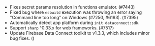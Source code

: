 - Fixes secret params resolution in functions emulator. (#7443)
- Fixed bug where `esbuild` execution was throwing an error saying "Command line too long" on Windows (#7250, #6193). (#7395)
- Automatically detect app platform during `init dataconnect:sdk`.
- Support `sharp` ^0.33.x for web frameworks. (#7517)
- Update Firebase Data Connect toolkit to v1.3.3, which includes minor bug fixes. ()
